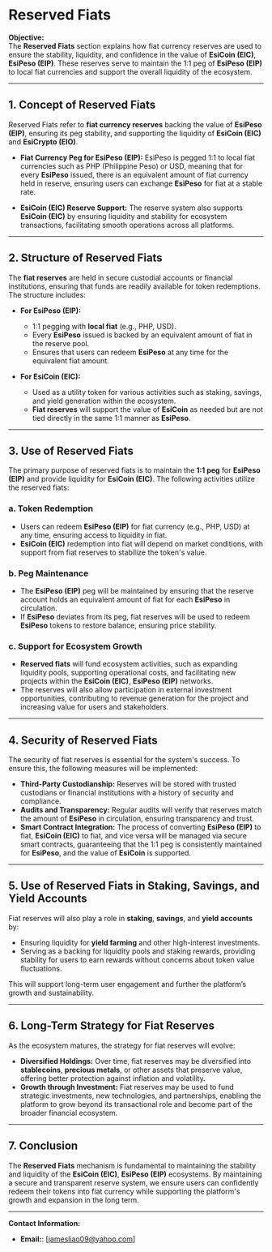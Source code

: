 # **Reserved Fiats**

**Objective:**  
The **Reserved Fiats** section explains how fiat currency reserves are used to ensure the stability, liquidity, and confidence in the value of **EsiCoin (EIC)**, **EsiPeso (EIP)**. These reserves serve to maintain the 1:1 peg of **EsiPeso (EIP)** to local fiat currencies and support the overall liquidity of the ecosystem.

---

## **1. Concept of Reserved Fiats**

Reserved Fiats refer to **fiat currency reserves** backing the value of **EsiPeso (EIP)**, ensuring its peg stability, and supporting the liquidity of **EsiCoin (EIC)** and **EsiCrypto (EIO)**.

- **Fiat Currency Peg for EsiPeso (EIP):** EsiPeso is pegged 1:1 to local fiat currencies such as PHP (Philippine Peso) or USD, meaning that for every **EsiPeso** issued, there is an equivalent amount of fiat currency held in reserve, ensuring users can exchange **EsiPeso** for fiat at a stable rate.
  
- **EsiCoin (EIC) Reserve Support:** The reserve system also supports **EsiCoin (EIC)** by ensuring liquidity and stability for ecosystem transactions, facilitating smooth operations across all platforms.

---

## **2. Structure of Reserved Fiats**

The **fiat reserves** are held in secure custodial accounts or financial institutions, ensuring that funds are readily available for token redemptions. The structure includes:

- **For EsiPeso (EIP):**  
  - 1:1 pegging with **local fiat** (e.g., PHP, USD).
  - Every **EsiPeso** issued is backed by an equivalent amount of fiat in the reserve pool.
  - Ensures that users can redeem **EsiPeso** at any time for the equivalent fiat amount.

- **For EsiCoin (EIC):**  
  - Used as a utility token for various activities such as staking, savings, and yield generation within the ecosystem.
  - **Fiat reserves** will support the value of **EsiCoin** as needed but are not tied directly in the same 1:1 manner as **EsiPeso**.

---

## **3. Use of Reserved Fiats**

The primary purpose of reserved fiats is to maintain the **1:1 peg** for **EsiPeso (EIP)** and provide liquidity for **EsiCoin (EIC)**. The following activities utilize the reserved fiats:

### **a. Token Redemption**

- Users can redeem **EsiPeso (EIP)** for fiat currency (e.g., PHP, USD) at any time, ensuring access to liquidity in fiat.
- **EsiCoin (EIC)** redemption into fiat will depend on market conditions, with support from fiat reserves to stabilize the token's value.

### **b. Peg Maintenance**

- The **EsiPeso (EIP)** peg will be maintained by ensuring that the reserve account holds an equivalent amount of fiat for each **EsiPeso** in circulation.
- If **EsiPeso** deviates from its peg, fiat reserves will be used to redeem **EsiPeso** tokens to restore balance, ensuring price stability.

### **c. Support for Ecosystem Growth**

- **Reserved fiats** will fund ecosystem activities, such as expanding liquidity pools, supporting operational costs, and facilitating new projects within the **EsiCoin (EIC)**, **EsiPeso (EIP)** networks.
- The reserves will also allow participation in external investment opportunities, contributing to revenue generation for the project and increasing value for users and stakeholders.

---

## **4. Security of Reserved Fiats**

The security of fiat reserves is essential for the system's success. To ensure this, the following measures will be implemented:

- **Third-Party Custodianship:** Reserves will be stored with trusted custodians or financial institutions with a history of security and compliance.
- **Audits and Transparency:** Regular audits will verify that reserves match the amount of **EsiPeso** in circulation, ensuring transparency and trust.
- **Smart Contract Integration:** The process of converting **EsiPeso (EIP)** to fiat, **EsiCoin (EIC)** to fiat, and vice versa will be managed via secure smart contracts, guaranteeing that the 1:1 peg is consistently maintained for **EsiPeso**, and the value of **EsiCoin** is supported.

---

## **5. Use of Reserved Fiats in Staking, Savings, and Yield Accounts**

Fiat reserves will also play a role in **staking**, **savings**, and **yield accounts** by:

- Ensuring liquidity for **yield farming** and other high-interest investments.
- Serving as a backing for liquidity pools and staking rewards, providing stability for users to earn rewards without concerns about token value fluctuations.
  
This will support long-term user engagement and further the platform’s growth and sustainability.

---

## **6. Long-Term Strategy for Fiat Reserves**

As the ecosystem matures, the strategy for fiat reserves will evolve:

- **Diversified Holdings:** Over time, fiat reserves may be diversified into **stablecoins**, **precious metals**, or other assets that preserve value, offering better protection against inflation and volatility.
- **Growth through Investment:** Fiat reserves may be used to fund strategic investments, new technologies, and partnerships, enabling the platform to grow beyond its transactional role and become part of the broader financial ecosystem.

---

## **7. Conclusion**

The **Reserved Fiats** mechanism is fundamental to maintaining the stability and liquidity of the **EsiCoin (EIC)**, **EsiPeso (EIP)** ecosystems. By maintaining a secure and transparent reserve system, we ensure users can confidently redeem their tokens into fiat currency while supporting the platform's growth and expansion in the long term.

---

**Contact Information:**

- **Email:**: [jamesliao09@yahoo.com]
